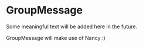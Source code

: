 GroupMessage
============

Some meaningful text will be added here in the future.

GroupMessage will make use of Nancy :) 

